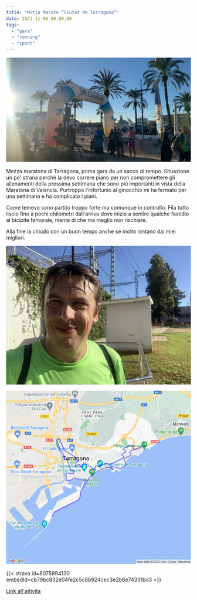```yaml
---
title: "Mitja Marató “Ciutat de Tarragona”"
date: 2022-11-06 00:00:00
tags: 
  - "gara"
  - "running"
  - "sport"
---
```


![](images/6D1E3CB7-7C2E-4F6D-B8BF-3C7BF34DA785-1024x576.jpg)

Mezza maratona di Tarragona, prima gara da un sacco di tempo. Situazione un po' strana perchè la devo correre piano per non compromettere gli allenamenti della prossima settimana che sono più importanti in vista della Maratona di Valencia. Purtroppo l'infortunio al ginocchio mi ha fermato per una settimana e ha complicato i piani.

Come temevo sono partito troppo forte ma comunque in controllo. Fila tutto liscio fino a pochi chilometri dall'arrivo dove inizio a sentire qualche fastidio al bicipite femorale, niente di che ma meglio non rischiare.

Alla fine la chiudo con un buon tempo anche se molto lontano dai miei migliori.

![](images/IMG_0609-1024x768.jpg)

![](images/20221106-activity-map.png)

{{< strava id=8075894130 embedId=cb79bc832e04fe2c5c8b924cec3e2b6e74331bd3 >}}

[Link all'attività](https://strava.com/activities/8075894130)
